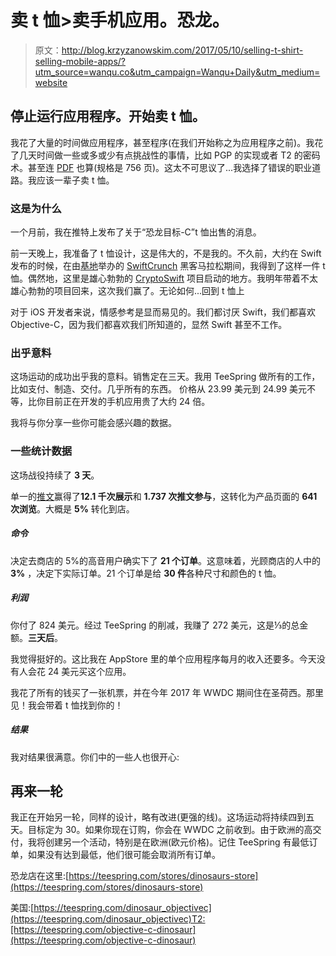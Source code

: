 # 卖 t 恤>卖手机应用。恐龙。

> 原文：<http://blog.krzyzanowskim.com/2017/05/10/selling-t-shirt-selling-mobile-apps/?utm_source=wanqu.co&utm_campaign=Wanqu+Daily&utm_medium=website>

## 停止运行应用程序。开始卖 t 恤。

我花了大量的时间做应用程序，甚至程序(在我们开始称之为应用程序之前)。我花了几天时间做一些或多或少有点挑战性的事情，比如 PGP 的实现或者 T2 的密码术。甚至连 [PDF](http://www.pspdfkit.com) 也算(规格是 756 页)。这太不可思议了...我选择了错误的职业道路。我应该一辈子卖 t 恤。

### 这是为什么

一个月前，我在推特上发布了关于“恐龙目标-C”t 恤出售的消息。

前一天晚上，我准备了 t 恤设计，这是伟大的，不是我的。不久前，大约在 Swift 发布的时候，在由[基地](https://getbase.com/)举办的 [SwiftCrunch](http://swiftcrunch.com/1/) 黑客马拉松期间，我得到了这样一件 t 恤。偶然地，这里是雄心勃勃的 [CryptoSwift](https://github.com/krzyzanowskim/CryptoSwift) 项目启动的地方。我明年带着不太雄心勃勃的项目回来，这次我们赢了。无论如何...回到 t 恤上

对于 iOS 开发者来说，情感参考是显而易见的。我们都讨厌 Swift，我们都喜欢 Objective-C，因为我们都喜欢我们所知道的，显然 Swift 甚至不工作。

### 出乎意料

这场运动的成功出乎我的意料。销售定在三天。我用 TeeSpring 做所有的工作，比如支付、制造、交付。几乎所有的东西。
价格从 23.99 美元到 24.99 美元不等，比你目前正在开发的手机应用贵了大约 24 倍。

我将与你分享一些你可能会感兴趣的数据。

### 一些统计数据

这场战役持续了 **3 天**。

单一的[推文](https://twitter.com/krzyzanowskim/status/850262107656306688)赢得了**12.1 千次展示**和 **1.737 次推文参与**，这转化为产品页面的 **641 次浏览**。大概是 **5%** 转化到店。

##### 命令

决定去商店的 5%的高音用户确实下了 **21 个订单**。这意味着，光顾商店的人中的 **3%** ，决定下实际订单。21 个订单是给 **30 件**各种尺寸和颜色的 t 恤。

##### 利润

你付了 824 美元。经过 TeeSpring 的削减，我赚了 272 美元，这是⅓的总金额。**三天后**。

我觉得挺好的。这比我在 AppStore 里的单个应用程序每月的收入还要多。今天没有人会花 24 美元买这个应用。

我花了所有的钱买了一张机票，并在今年 2017 年 WWDC 期间住在圣荷西。那里见！我会带着 t 恤找到你的！

##### 结果

我对结果很满意。你们中的一些人也很开心:

## 再来一轮

我正在开始另一轮，同样的设计，略有改进(更强的线)。这场运动将持续四到五天。目标定为 30。如果你现在订购，你会在 WWDC 之前收到。由于欧洲的高交付，我将创建另一个活动，特别是在欧洲(欧元价格)。记住 TeeSpring 有最低订单，如果没有达到最低，他们很可能会取消所有订单。

恐龙店在这里:[https://teespring.com/stores/dinosaurs-store](https://teespring.com/stores/dinosaurs-store)

美国:[https://teespring.com/dinosaur_objectivec](https://teespring.com/dinosaur_objectivec)T2:[https://teespring.com/objective-c-dinosaur](https://teespring.com/objective-c-dinosaur)